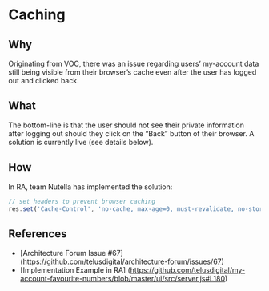 # Caching

## Why

Originating from VOC, there was an issue regarding users’ my-account data still being visible from their browser’s cache even after the user has logged out and clicked back. 

## What

The bottom-line is that the user should not see their private information after logging out should they click on the “Back” button of their browser. A solution is currently live (see details below).

## How

In RA, team Nutella has implemented the solution:
```js
// set headers to prevent browser caching  
res.set('Cache-Control', 'no-cache, max-age=0, must-revalidate, no-store');
```

## References

- [Architecture Forum Issue #67] (https://github.com/telusdigital/architecture-forum/issues/67)
- [Implementation Example in RA] (https://github.com/telusdigital/my-account-favourite-numbers/blob/master/ui/src/server.js#L180)
